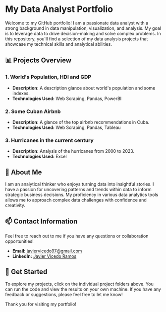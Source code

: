 # My Data Analyst Portfolio  

Welcome to my GitHub portfolio! I am a passionate data analyst with a strong background in data manipulation, visualization, and analysis. My goal is to leverage data to drive decision-making and solve complex problems. In this repository, you'll find a selection of my data analysis projects that showcase my technical skills and analytical abilities.  

## 📊 Projects Overview  

### 1. World's Population, HDI and GDP  
- **Description:** A description glance about world's population and some indexes.  
- **Technologies Used:** Web Scraping, Pandas, PowerBI

### 2. Some Cuban Airbnb
- **Description:** A glance of the top airbnb recommendations in Cuba.
- **Technologies Used:** Web Scraping, Pandas, Tableau

### 3. Hurricanes in the current century
- **Description:** Analysis of the hurricanes from 2000 to 2023.
- **Technologies Used:** Excel  

## 💼 About Me  
I am an analytical thinker who enjoys turning data into insightful stories. I have a passion for uncovering patterns and trends within data to inform strategic business decisions. My proficiency in various data analytics tools allows me to approach complex data challenges with confidence and creativity.  

## 📫 Contact Information  
Feel free to reach out to me if you have any questions or collaboration opportunities!  
- **Email:** javiervicedo97@gmail.com
- **LinkedIn:** [Javier Vicedo Ramos](https://www.linkedin.com/in/javier-vicedo-ramos-0a15a5286)   

## 🚀 Get Started  
To explore my projects, click on the individual project folders above. You can run the code and view the results on your own machine. If you have any feedback or suggestions, please feel free to let me know!  

Thank you for visiting my portfolio!
